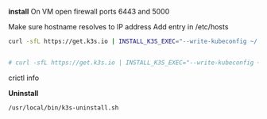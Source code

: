 **install**
On VM open firewall ports 
6443 and 5000

Make sure hostname resolves to IP address
Add entry in /etc/hosts

```bash
curl -sfL https://get.k3s.io | INSTALL_K3S_EXEC="--write-kubeconfig ~/.kube/config --write-kubeconfig-mode 666 --tls-san 35.236.22.237 --node-external-ip=35.236.22.237" sh -


# curl -sfL https://get.k3s.io | INSTALL_K3S_EXEC="--write-kubeconfig ~/.kube/config --write-kubeconfig-mode 666 --tls-san 35.236.22.237 --node-external-ip=35.236.22.237 --resolv-conf=/home/agoja/resolv.conf" sh -
```

<!-- curl -sfL https://get.k3s.io | INSTALL_K3S_EXEC="--disable traefik --tls-san 35.236.22.237 --node-external-ip 35.236.22.237 --write-kubeconfig-mode 644" sh -s - -->


crictl info


**Uninstall**
```bash
/usr/local/bin/k3s-uninstall.sh
```

